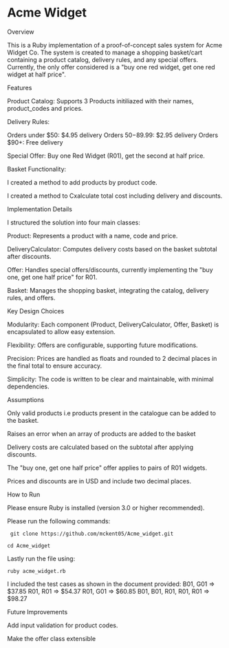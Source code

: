 # Acme Widget 

Overview

This is a Ruby implementation of a proof-of-concept sales system for Acme Widget Co. The system is created to manage a shopping basket/cart containing a product catalog, delivery rules, and any special offers. Currently, the only offer considered is a "buy one red widget, get one red widget at half price".

Features

Product Catalog: Supports 3 Products initiliazed with their names, product_codes and prices.

Delivery Rules:

Orders under $50: $4.95 delivery
Orders $50-$89.99: $2.95 delivery
Orders $90+: Free delivery

Special Offer: Buy one Red Widget (R01), get the second at half price.

Basket Functionality:

I created a method to add products by product code.

I created a method to Cxalculate total cost including delivery and discounts.

Implementation Details

I structured the solution into four main classes:

Product: Represents a product with a name, code and price.

DeliveryCalculator: Computes delivery costs based on the basket subtotal after discounts.

Offer: Handles special offers/discounts, currently implementing the "buy one, get one half price" for R01.

Basket: Manages the shopping basket, integrating the catalog, delivery rules, and offers.

Key Design Choices

Modularity: Each component (Product, DeliveryCalculator, Offer, Basket) is encapsulated to allow easy extension.

Flexibility: Offers are configurable, supporting future modifications.

Precision: Prices are handled as floats and rounded to 2 decimal places in the final total to ensure accuracy.

Simplicity: The code is written to be clear and maintainable, with minimal dependencies.

Assumptions

Only valid products i.e products present in the catalogue can be added to the basket.

Raises an error when an array of products are added to the basket

Delivery costs are calculated based on the subtotal after applying discounts.

The "buy one, get one half price" offer applies to pairs of R01 widgets.

Prices and discounts are in USD and include two decimal places.

How to Run

Please ensure Ruby is installed (version 3.0 or higher recommended).

Please run the following commands:

``` git clone https://github.com/mckent05/Acme_widget.git```

``` cd Acme_widget ```

Lastly run the file using:

```ruby acme_widget.rb```

I included the test cases as shown in the document provided:
B01, G01 => $37.85
R01, R01 => $54.37
R01, G01 => $60.85
B01, B01, R01, R01, R01 => $98.27

Future Improvements

Add input validation for product codes.

Make the offer class extensible